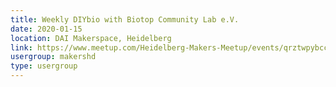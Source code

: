```yaml
---
title: Weekly DIYbio with Biotop Community Lab e.V.
date: 2020-01-15
location: DAI Makerspace, Heidelberg
link: https://www.meetup.com/Heidelberg-Makers-Meetup/events/qrztwpybccbtb/
usergroup: makershd
type: usergroup
---
```

